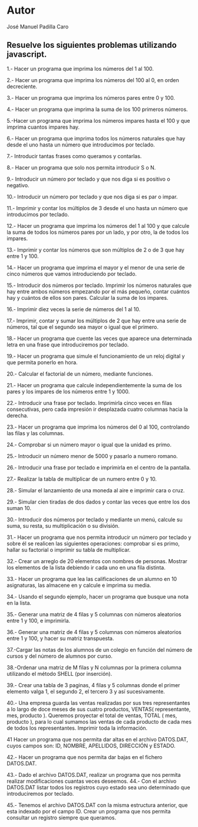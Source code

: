 # Autor

José Manuel Padilla Caro

## Resuelve los siguientes problemas utilizando javascript.

1.- Hacer un programa que imprima los números del 1 al 100.

2.- Hacer un programa que imprima los números del 100 al 0, en orden decreciente.

3.- Hacer un programa que imprima los números pares entre 0 y 100.

4.- Hacer un programa que imprima la suma de los 100 primeros números.

5.-Hacer un programa que imprima los números impares hasta el 100 y que imprima cuantos impares hay.

6.- Hacer un programa que imprima todos los números naturales que hay desde el uno hasta un número que introducimos por teclado.

7.- Introducir tantas frases como queramos y contarlas.

8.- Hacer un programa que solo nos permita introducir S o N.

9.- Introducir un número por teclado y que nos diga si es positivo o negativo.

10.- Introducir un número por teclado y que nos diga si es par o impar.

11.- Imprimir y contar los múltiplos de 3 desde el uno hasta un número que introducimos por teclado.

12.- Hacer un programa que imprima los números del 1 al 100 y que calcule la suma de todos los números pares por un lado, y por otro, la de todos los impares.

13.- Imprimir y contar los números que son múltiplos de 2 o de 3 que hay entre 1 y 100.

14.- Hacer un programa que imprima el mayor y el menor de una serie de cinco números que vamos introduciendo por teclado.

15.- Introducir dos números por teclado. Imprimir los números naturales que hay entre ambos números empezando por el más pequeño, contar cuántos hay y cuántos de ellos son pares. Calcular la suma de los impares.

16.- Imprimir diez veces la serie de números del 1 al 10.

17.- Imprimir, contar y sumar los múltiplos de 2 que hay entre una serie de números, tal que el segundo sea mayor o igual que el primero.

18.- Hacer un programa que cuente las veces que aparece una determinada letra en una frase que introduciremos por teclado.

19.- Hacer un programa que simule el funcionamiento de un reloj digital y que permita ponerlo en hora.

20.- Calcular el factorial de un número, mediante funciones.

21.- Hacer un programa que calcule independientemente la suma de los pares y los impares de los números entre 1 y 1000.

22.- Introducir una frase por teclado. Imprimirla cinco veces en filas consecutivas, pero cada impresión ir desplazada cuatro columnas hacia la derecha.

23.- Hacer un programa que imprima los números del 0 al 100, controlando las filas y las columnas.

24.- Comprobar si un número mayor o igual que la unidad es primo.

25.- Introducir un número menor de 5000 y pasarlo a numero romano.

26.- Introducir una frase por teclado e imprimirla en el centro de la pantalla.

27.- Realizar la tabla de multiplicar de un numero entre 0 y 10.

28.- Simular el lanzamiento de una moneda al aire e imprimir cara o cruz.

29.- Simular cien tiradas de dos dados y contar las veces que entre los dos suman 10.

30.- Introducir dos números por teclado y mediante un menú, calcule su suma, su resta, su multiplicación o su división.

31.- Hacer un programa que nos permita introducir un número por teclado y sobre él se realicen las siguientes operaciones: comprobar si es primo, hallar su factorial o imprimir su tabla de multiplicar.

32.- Crear un arreglo de 20 elementos con nombres de personas. Mostrar los elementos de la lista debiendo ir cada uno en una fila distinta.

33.- Hacer un programa que lea las calificaciones de un alumno en 10 asignaturas, las almacene en y calcule e imprima su media.

34.- Usando el segundo ejemplo, hacer un programa que busque una nota en la lista.

35.- Generar una matriz de 4 filas y 5 columnas con números aleatorios entre 1 y 100, e imprimirla.

36.- Generar una matriz de 4 filas y 5 columnas con números aleatorios entre 1 y 100, y hacer su matriz transpuesta.

37.-Cargar las notas de los alumnos de un colegio en función del número de cursos y del número de alumnos por curso.

38.-Ordenar una matriz de M filas y N columnas por la primera columna utilizando el método SHELL (por inserción).

39.- Crear una tabla de 3 paginas, 4 filas y 5 columnas donde el primer elemento valga 1, el segundo 2, el tercero 3 y así sucesivamente.

40.- Una empresa guarda las ventas realizadas por sus tres representantes a lo largo de doce meses de sus cuatro productos, VENTAS( representante, mes, producto ). Queremos proyectar el total de ventas, TOTAL ( mes, producto ), para lo cual sumamos las ventas de cada producto de cada mes de todos los representantes. Imprimir toda la información.

41 Hacer un programa que nos permita dar altas en el archivo DATOS.DAT, cuyos campos son: ID, NOMBRE, APELLIDOS, DIRECCIÓN y ESTADO.

42.- Hacer un programa que nos permita dar bajas en el fichero DATOS.DAT.

43.- Dado el archivo DATOS.DAT, realizar un programa que nos permita realizar modificaciones cuantas veces deseemos. 44.- Con el archivo DATOS.DAT listar todos los registros cuyo estado sea uno determinado que introduciremos por teclado.

45.- Tenemos el archivo DATOS.DAT con la misma estructura anterior, que esta indexado por el campo ID. Crear un programa que nos permita consultar un registro siempre que queramos.